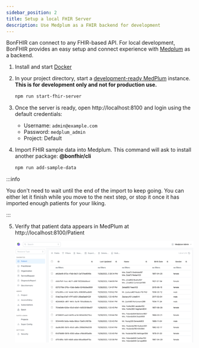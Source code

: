 ```yaml
---
sidebar_position: 2
title: Setup a local FHIR Server
description: Use Medplum as a FHIR backend for development
---
```


BonFHIR can connect to any FHIR-based API. For local development, BonFHIR provides an easy setup and connect experience with [Medplum](https://www.medplum.com/) as a backend.

1. Install and start [Docker](https://docs.docker.com/desktop/)
2. In your project directory, start a [development-ready MedPlum](https://github.com/bonfhir/medplum-devbox) instance. **This is for development only and not for production use.**

   ```bash npm2yarn
   npm run start-fhir-server
   ```

3. Once the server is ready, open http://localhost:8100 and login using the default credentials:

   - Username: `admin@example.com`
   - Password: `medplum_admin`
   - Project: Default

4. Import FHIR sample data into Medplum. This command will ask to install another package: **@bonfhir/cli**

   ```bash npm2yarn
   npm run add-sample-data
   ```

:::info

You don't need to wait until the end of the import to keep going.
You can either let it finish while you move to the next step, or stop it once it has imported enough patients
for your liking.

:::

5. Verify that patient data appears in MedPlum at http://localhost:8100/Patient

   ![Medplum](../../static/img/docs/medplum.png)
